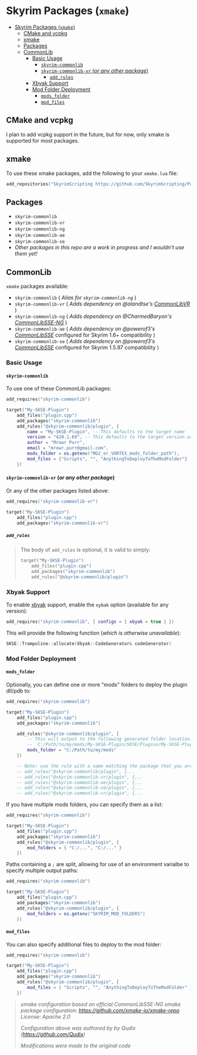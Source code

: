 # Skyrim Packages (`xmake`)

- [Skyrim Packages (`xmake`)](#skyrim-packages-xmake)
  - [CMake and vcpkg](#cmake-and-vcpkg)
  - [xmake](#xmake)
  - [Packages](#packages)
  - [CommonLib](#commonlib)
    - [Basic Usage](#basic-usage)
      - [`skyrim-commonlib`](#skyrim-commonlib)
      - [`skyrim-commonlib-vr` (_or any other package_)](#skyrim-commonlib-vr-or-any-other-package)
        - [`add_rules`](#add_rules)
    - [Xbyak Support](#xbyak-support)
    - [Mod Folder Deployment](#mod-folder-deployment)
      - [`mods_folder`](#mods_folder)
      - [`mod_files`](#mod_files)


## CMake and vcpkg

I plan to add vcpkg support in the future, but for now, only xmake is supported for most packages.

## xmake

To use these xmake packages, add the following to your `xmake.lua` file:

```lua
add_repositories("SkyrimScripting https://github.com/SkyrimScripting/Packages.git")
```

## Packages

- `skyrim-commonlib`
- `skyrim-commonlib-vr`
- `skyrim-commonlib-ng`
- `skyrim-commonlib-ae`
- `skyrim-commonlib-se`
- _Other packages in this repo are a work in progress and I wouldn't use them yet!_

## CommonLib

`xmake` packages available:

- `skyrim-commonlib` ( _Alias for `skyrim-commonlib-ng`_ )
- `skyrim-commonlib-vr` ( _Adds dependency on @alandtse's [CommonLibVR](https://github.com/alandtse/CommonLibVR)_ )
- `skyrim-commonlib-ng` ( _Adds dependency on @CharmedBaryon's [CommonLibSSE-NG](https://github.com/CharmedBaryon/CommonLibSSE-NG)_ )
- `skyrim-commonlib-ae` ( _Adds dependency on @powerof3's [CommonLibSSE](https://github.com/powerof3/CommonLibSSE)_ configured for Skyrim 1.6+ compatibility )
- `skyrim-commonlib-se` ( _Adds dependency on @powerof3's [CommonLibSSE](https://github.com/powerof3/CommonLibSSE)_ configured for Skyrim 1.5.97 compatibility )

### Basic Usage

#### `skyrim-commonlib`

To use one of these CommonLib packages:

```lua
add_requires("skyrim-commonlib")

target("My-SKSE-Plugin")
    add_files("plugin.cpp")
    add_packages("skyrim-commonlib")
    add_rules("@skyrim-commonlib/plugin", {
        name = "My-SKSE-Plugin", -- This defaults to the target name
        version = "420.1.69", -- This defaults to the target version or "0.0.0"
        author = "Mrowr Purr",
        email = "mrowr.purr@gmail.com",
        mods_folder = os.getenv("MO2_or_VORTEX_mods_folder_path"),
        mod_files = {"Scripts", "", "AnythingToDeployToTheModFolder"}
    })
```

#### `skyrim-commonlib-vr` (_or any other package_)

Or any of the other packages listed above:

```lua
add_requires("skyrim-commonlib-vr")

target("My-SKSE-Plugin")
    add_files("plugin.cpp")
    add_packages("skyrim-commonlib-vr")
```

##### `add_rules`

> The body of `add_rules` is optional, it is valid to simply:
>
> ```lua
> target("My-SKSE-Plugin")
>     add_files("plugin.cpp")
>     add_packages("skyrim-commonlib")
>     add_rules("@skyrim-commonlib/plugin")

### Xbyak Support

To enable [xbyak](https://github.com/herumi/xbyak) support, enable the `xybak` option (available for any version):

```lua
add_requires("skyrim-commonlib", { configs = { xbyak = true } })
```

This will provide the following function (_which is otherwise unavailable_):

```cpp
SKSE::Trampoline::allocate(Xbyak::CodeGenerator& codeGenerator)
```

### Mod Folder Deployment

#### `mods_folder`

Optionally, you can define one or more "mods" folders to deploy the plugin dll/pdb to:

```lua
add_requires("skyrim-commonlib")

target("My-SKSE-Plugin")
    add_files("plugin.cpp")
    add_packages("skyrim-commonlib")

    add_rules("@skyrim-commonlib/plugin", {
        -- This will output to the following generated folder location:
        --  C:/Path/to/my/mods/My-SKSE-Plugin/SKSE/Plugins/My-SKSE-Plugin.dll
        mods_folder = "C:/Path/to/my/mods"
    })

    -- Note: use the rule with a name matching the package that you are using:
    -- add_rules("@skyrim-commonlib/plugin", {...
    -- add_rules("@skyrim-commonlib-vr/plugin", {...
    -- add_rules("@skyrim-commonlib-ae/plugin", {...
    -- add_rules("@skyrim-commonlib-se/plugin", {...
    -- add_rules("@skyrim-commonlib-vr/plugin", {...
```

If you have multiple mods folders, you can specify them as a list:

```lua
add_requires("skyrim-commonlib")

target("My-SKSE-Plugin")
    add_files("plugin.cpp")
    add_packages("skyrim-commonlib")
    add_rules("@skyrim-commonlib/plugin", {
        mod_folders = { "C:/...", "C:/..." }
    })
```

Paths containing a `;` are split, allowing for use of an environment varialbe to specify multiple output paths:

```lua
add_requires("skyrim-commonlib")

target("My-SKSE-Plugin")
    add_files("plugin.cpp")
    add_packages("skyrim-commonlib")
    add_rules("@skyrim-commonlib/plugin", {
        mod_folders = os.getenv("SKYRIM_MOD_FOLDERS")
    })
```

#### `mod_files`

You can also specify additional files to deploy to the mod folder:

```lua
add_requires("skyrim-commonlib")

target("My-SKSE-Plugin")
    add_files("plugin.cpp")
    add_packages("skyrim-commonlib")
    add_rules("@skyrim-commonlib/plugin", {
        mod_files = { "Scripts", "", "AnythingToDeployToTheModFolder" }
    })
```

> _xmake configuration based on official CommonLibSSE-NG xmake package configuration:_
> _https://github.com/xmake-io/xmake-repo_
> _License: Apache 2.0_
>
> _Configuration above was authored by by Qudix (https://github.com/Qudix)_
>
> _Modifications were made to the original code_
